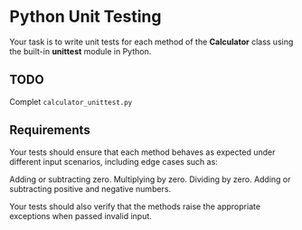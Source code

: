 # Python Unit Testing

Your task is to write unit tests for each method of the **Calculator** class using the built-in **unittest** module in Python.

## TODO

Complet `calculator_unittest.py`

## Requirements
Your tests should ensure that each method behaves as expected under different input scenarios, including edge cases such as:

Adding or subtracting zero.
Multiplying by zero.
Dividing by zero.
Adding or subtracting positive and negative numbers.

Your tests should also verify that the methods raise the appropriate exceptions when passed invalid input.

